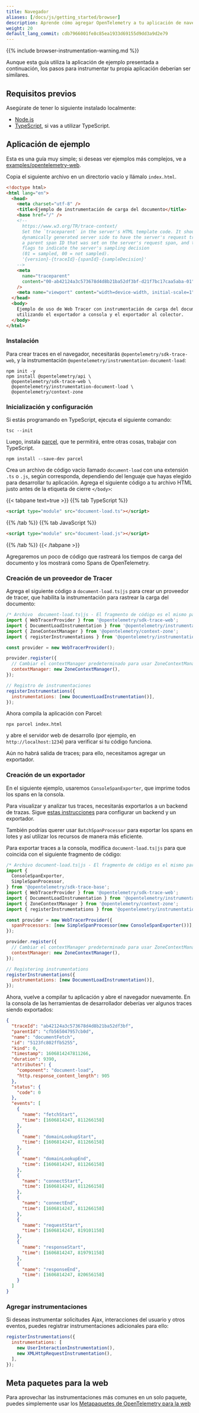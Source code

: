 ```yaml
---
title: Navegador
aliases: [/docs/js/getting_started/browser]
description: Aprende cómo agregar OpenTelemetry a tu aplicación de navegador.
weight: 20
default_lang_commit: cdb7966001fe8c85ea1933d69155d9dd3a9d2e79
---
```


{{% include browser-instrumentation-warning.md %}}

Aunque esta guía utiliza la aplicación de ejemplo presentada a continuación, los
pasos para instrumentar tu propia aplicación deberían ser similares.

## Requisitos previos

Asegúrate de tener lo siguiente instalado localmente:

- [Node.js](https://nodejs.org/en/download/)
- [TypeScript](https://www.typescriptlang.org/download), si vas a utilizar
  TypeScript.

## Aplicación de ejemplo

Esta es una guía muy simple; si deseas ver ejemplos más complejos, ve a
[examples/opentelemetry-web](https://github.com/open-telemetry/opentelemetry-js/tree/main/examples/opentelemetry-web).

Copia el siguiente archivo en un directorio vacío y llámalo `index.html`.

```html
<!doctype html>
<html lang="en">
  <head>
    <meta charset="utf-8" />
    <title>Ejemplo de instrumentación de carga del documento</title>
    <base href="/" />
    <!--
      https://www.w3.org/TR/trace-context/
      Set the `traceparent` in the server's HTML template code. It should be
      dynamically generated server side to have the server's request trace ID,
      a parent span ID that was set on the server's request span, and the trace
      flags to indicate the server's sampling decision
      (01 = sampled, 00 = not sampled).
      '{version}-{traceId}-{spanId}-{sampleDecision}'
    -->
    <meta
      name="traceparent"
      content="00-ab42124a3c573678d4d8b21ba52df3bf-d21f7bc17caa5aba-01"
    />
    <meta name="viewport" content="width=device-width, initial-scale=1" />
  </head>
  <body>
    Ejemplo de uso de Web Tracer con instrumentación de carga del documento,
    utilizando el exportador a consola y el exportador al colector.
  </body>
</html>
```

### Instalación

Para crear traces en el navegador, necesitarás `@opentelemetry/sdk-trace-web`, y
la instrumentación `@opentelemetry/instrumentation-document-load`:

```shell
npm init -y
npm install @opentelemetry/api \
  @opentelemetry/sdk-trace-web \
  @opentelemetry/instrumentation-document-load \
  @opentelemetry/context-zone
```

### Inicialización y configuración

Si estás programando en TypeScript, ejecuta el siguiente comando:

```shell
tsc --init
```

Luego, instala [parcel](https://parceljs.org/), que te permitirá, entre otras
cosas, trabajar con TypeScript.

```shell
npm install --save-dev parcel
```

Crea un archivo de código vacío llamado `document-load` con una extensión `.ts`
o `.js`, según corresponda, dependiendo del lenguaje que hayas elegido para
desarrollar tu aplicación. Agrega el siguiente código a tu archivo HTML justo
antes de la etiqueta de cierre `</body>`:

{{< tabpane text=true >}} {{% tab TypeScript %}}

```html
<script type="module" src="document-load.ts"></script>
```

{{% /tab %}} {{% tab JavaScript %}}

```html
<script type="module" src="document-load.js"></script>
```

{{% /tab %}} {{< /tabpane >}}

Agregaremos un poco de código que rastreará los tiempos de carga del documento y
los mostrará como Spans de OpenTelemetry.

### Creación de un proveedor de Tracer

Agrega el siguiente código a `document-load.ts|js` para crear un proveedor de
tracer, que habilita la instrumentación para rastrear la carga del documento:

```js
/* Archivo  document-load.ts|js - El fragmento de código es el mismo para ambos lenguajes */
import { WebTracerProvider } from '@opentelemetry/sdk-trace-web';
import { DocumentLoadInstrumentation } from '@opentelemetry/instrumentation-document-load';
import { ZoneContextManager } from '@opentelemetry/context-zone';
import { registerInstrumentations } from '@opentelemetry/instrumentation';

const provider = new WebTracerProvider();

provider.register({
  // Cambiar el contextManager predeterminado para usar ZoneContextManager – admite operaciones asíncronas – opcional
  contextManager: new ZoneContextManager(),
});

// Registro de instrumentaciones
registerInstrumentations({
  instrumentations: [new DocumentLoadInstrumentation()],
});
```

Ahora compila la aplicación con Parcel:

```shell
npx parcel index.html
```

y abre el servidor web de desarrollo (por ejemplo, en `http://localhost:1234`)
para verificar si tu código funciona.

Aún no habrá salida de traces; para ello, necesitamos agregar un exportador.

### Creación de un exportador

En el siguiente ejemplo, usaremos `ConsoleSpanExporter`, que imprime todos los
spans en la consola.

Para visualizar y analizar tus traces, necesitarás exportarlos a un backend de
trazas. Sigue [estas instrucciones](../../exporters) para configurar un backend
y un exportador.

También podrías querer usar `BatchSpanProcessor` para exportar los spans en
lotes y así utilizar los recursos de manera más eficiente.

Para exportar traces a la consola, modifica `document-load.ts|js` para que
coincida con el siguiente fragmento de código:

```js
/* Archivo document-load.ts|js - El fragmento de código es el mismo para ambos lenguajes */
import {
  ConsoleSpanExporter,
  SimpleSpanProcessor,
} from '@opentelemetry/sdk-trace-base';
import { WebTracerProvider } from '@opentelemetry/sdk-trace-web';
import { DocumentLoadInstrumentation } from '@opentelemetry/instrumentation-document-load';
import { ZoneContextManager } from '@opentelemetry/context-zone';
import { registerInstrumentations } from '@opentelemetry/instrumentation';

const provider = new WebTracerProvider({
  spanProcessors: [new SimpleSpanProcessor(new ConsoleSpanExporter())],
});

provider.register({
  // Cambiar el contextManager predeterminado para usar ZoneContextManager – admite operaciones asíncronas – opcional.
  contextManager: new ZoneContextManager(),
});

// Registering instrumentations
registerInstrumentations({
  instrumentations: [new DocumentLoadInstrumentation()],
});
```

Ahora, vuelve a compilar tu aplicación y abre el navegador nuevamente. En la
consola de las herramientas de desarrollador deberías ver algunos traces siendo
exportados:

```json
{
  "traceId": "ab42124a3c573678d4d8b21ba52df3bf",
  "parentId": "cfb565047957cb0d",
  "name": "documentFetch",
  "id": "5123fc802ffb5255",
  "kind": 0,
  "timestamp": 1606814247811266,
  "duration": 9390,
  "attributes": {
    "component": "document-load",
    "http.response_content_length": 905
  },
  "status": {
    "code": 0
  },
  "events": [
    {
      "name": "fetchStart",
      "time": [1606814247, 811266158]
    },
    {
      "name": "domainLookupStart",
      "time": [1606814247, 811266158]
    },
    {
      "name": "domainLookupEnd",
      "time": [1606814247, 811266158]
    },
    {
      "name": "connectStart",
      "time": [1606814247, 811266158]
    },
    {
      "name": "connectEnd",
      "time": [1606814247, 811266158]
    },
    {
      "name": "requestStart",
      "time": [1606814247, 819101158]
    },
    {
      "name": "responseStart",
      "time": [1606814247, 819791158]
    },
    {
      "name": "responseEnd",
      "time": [1606814247, 820656158]
    }
  ]
}
```

### Agregar instrumentaciones

Si deseas instrumentar solicitudes Ajax, interacciones del usuario y otros
eventos, puedes registrar instrumentaciones adicionales para ello:

```javascript
registerInstrumentations({
  instrumentations: [
    new UserInteractionInstrumentation(),
    new XMLHttpRequestInstrumentation(),
  ],
});
```

## Meta paquetes para la web

Para aprovechar las instrumentaciones más comunes en un solo paquete, puedes
simplemente usar los
[Metapaquetes de OpenTelemetry para la web](https://www.npmjs.com/package/@opentelemetry/auto-instrumentations-web)

